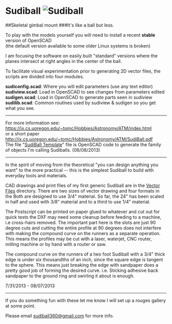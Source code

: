 Sudiball   ![Sudiball](https://ix.cs.uoregon.edu/~tomc/Hobbies/Astronomy/ATM/SudiBall/open_sb1t.png "Sudiball")
========


##Skeletal gimbal mount
###It's like a ball but less. 

To play with the models yourself you will need to
install a recent __stable__ version of OpenSCAD  
(the default version available to some older Linux systems  is broken)

I am focusing the software on easily built "standard" versions
where the planes intersect at right angles in the center of the ball. 

To facilitate visual experimentation prior to generating 2D vector
files, the scripts are divided into four modules.


__sudiconfig.scad__:  Where you will edit parameters (use any text editor)   
__sudiview.scad__:	 Load in OpenSCAD to see changes from parameters edited  
__sudigen.scad__:	 Load in OpenSCAD to generate parts seen in sudiview  
__sudilib.scad__:	Common routines used by sudiview & sudigen so you get what you see.   


------------------------------------------------------------------------
For more information see:  
https://ix.cs.uoregon.edu/~tomc/Hobbies/Astronomy/ATM/index.html  
or a short paper  
http://ix.cs.uoregon.edu/~tomc/Hobbies/Astronomy/ATM/SudiBall.pdf  
The file "[SudiBall Template](Mark_I/sudiball_template.scad/)" file is 
OpenSCAD code to generate the family of objects I'm calling Sudiballs.
(06/08/2013)


------------------------------------------------------------------------

In the spirit of moving from the theoretical "you can design anything you want" 
to the more practical -- this is the simplest Sudiball to build with everyday tools and materials. 

CAD drawings and print files of my first generic Sudiball are in the [Vector Files](/vector_files/) directory. 
There are two sizes of vector drawing and four formats in the
Both are designed to use 3/4" material. 
So far, the 24" has been scaled in half and used with 3/8" material 
and to a third to use 1/4" material. 

The Postscript can be printed on paper glued to whatever and cut out for quick tests 
the DXF may need some cleanup before feeding to a machine, i.e cross-hairs removed.
The important part here is the slots are just 90 degree cuts 
and cutting the entire profile at 90 degrees does not interfere 
with making the compound curve on the runners as a separate operation. 
This means the profiles may be cut with a laser, waterjet, CNC router, milling machine 
or by hand with a router or saw.

The compound curve on the runners of a two foot Sudiball with a 3/4" thick edge 
is under six thousandths of an inch, since the square edge is tangent to the sphere. 
This means just breaking the edge with sandpaper does a pretty good job of forming the desired curve.
i.e. Sticking adhesive back sandpaper to the ground ring and swirling it about is enough.

7/31/2013 - 08/07/2013

------------------------------------------------------------------------

If you do something fun with these let me know I will set up a rouges gallery at some point.

Please email sudiball360@gmail.com for more info.
